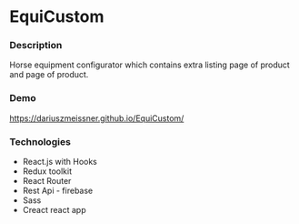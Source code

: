 # EquiCustom

### Description
Horse equipment configurator which contains extra listing page of product and page of product.

### Demo
https://dariuszmeissner.github.io/EquiCustom/
    
### Technologies
* React.js with Hooks
* Redux toolkit
* React Router
* Rest Api - firebase
* Sass
* Creact react app
